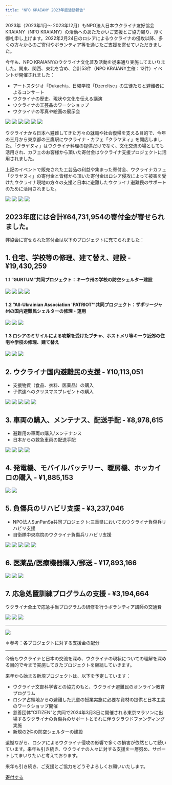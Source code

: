 ```yaml
---
title: "NPO KRAIANY 2023年度活動報告"
---
```


2023年（2023年1月～ 2023年12月）もNPO法人日本ウクライナ友好協会 KRAIANY（NPO KRAIANY）の活動へのあたたかいご支援とご協力賜り、厚く御礼申し上げます。2022年2月24日のロシアによるウクライナの侵攻以降、多くの方々からのご寄付やボランティア等を通じたご支援を寄せていただきました。

今年も、NPO KRAIANYのウクライナ文化普及活動を従来通り実施してまいりました。関東、関西、東北を含め、合計53件（NPO KRAIANY主催：12件）イベントが開催されました：

* アートスタジオ「Dukachi」、日曜学校「Dzereltse」の生徒たちと避難者によるコンサート
* ウクライナの歴史、現状や文化を伝える講演
* ウクライナの工芸品のワークショップ
* ウクライナの写真や絵画の展示会

<div class="gallery">
  <img src="/assets/images/annual_report_2023/image20.jpg" />
  <img src="/assets/images/annual_report_2023/image8.jpg" />
  <img src="/assets/images/annual_report_2023/image2.jpg" />
  <img src="/assets/images/annual_report_2023/image16.jpg" />
  <img src="/assets/images/annual_report_2023/image15.jpg" />
  <img src="/assets/images/annual_report_2023/image19.jpg" />
</div>

ウクライナから日本へ避難してきた方々の就職や社会復帰を支える目的で、今年の三月から東京都の三鷹駅にウクライナ・カフェ「クラヤヌィ」を開店しました。「クラヤヌィ」はウクライナ料理の提供だけでなく、文化交流の場としても活用され、カフェのお客様から頂いた寄付金はウクライナ支援プロジェクトに活用されました。

上記のイベントで販売された工芸品の利益や集まった寄付金、ウクライナカフェ「クラヤヌィ」の寄付金と皆様から頂いた寄付金はロシア侵攻によって被害を受けたウクライナ現地の方々の支援と日本に避難したウクライナ避難民のサポートのために活用されました。

<div class="gallery">
  <img src="/assets/images/annual_report_2023/image12.jpg" />
  <img src="/assets/images/annual_report_2023/image28.jpg" />
  <img src="/assets/images/annual_report_2023/image1.jpg" />
  <img src="/assets/images/annual_report_2023/image37.png" />
</div>

## 2023年度には合計¥64,731,954の寄付金が寄せられました。

弊協会に寄せられた寄付金は以下のプロジェクトに充てられました：

## 1. 住宅、学校等の修理、建て替え、建設 - ¥19,430,259

#### 1.1 ”GURTUM”共同プロジェクト：キーウ州の学校の防空シェルター建設

<div class="gallery">
  <img src="/assets/images/annual_report_2023/image21.png" />
  <img src="/assets/images/annual_report_2023/image11.jpg" />
  <img src="/assets/images/annual_report_2023/image17.jpg" />
  <img src="/assets/images/annual_report_2023/image30.jpg" />
</div>

#### 1.2 ”All-Ukrainian Association 'PATRIOT’”共同プロジェクト：ザポリージャ州の国内避難民シェルターの修理・運用

<div class="gallery">
  <img src="/assets/images/annual_report_2023/image39.jpg" />
  <img src="/assets/images/annual_report_2023/image42.jpg" />
  <img src="/assets/images/annual_report_2023/image13.jpg" />
</div>

#### 1.3 ロシアのミサイルによる攻撃を受けたブチャ、ホストメリ等キーウ近郊の住宅や学校の修理、建て替え

<div class="gallery">
  <img src="/assets/images/annual_report_2023/image33.jpg" />
  <img src="/assets/images/annual_report_2023/image7.jpg" />
  <img src="/assets/images/annual_report_2023/image27.jpg" />
</div>

## 2. ウクライナ国内避難民の支援 - ¥10,113,051

* 支援物資（食品、衣料、医薬品）の購入
* 子供達へのクリスマスプレゼントの購入

<div class="gallery">
  <img src="/assets/images/annual_report_2023/image44.png" />
  <img src="/assets/images/annual_report_2023/image31.jpg" />
  <img src="/assets/images/annual_report_2023/image25.jpg" />
  <img src="/assets/images/annual_report_2023/image40.jpg" />
  <img src="/assets/images/annual_report_2023/image10.jpg" />
</div>

## 3. 車両の購入、メンテナス、配送手配 - ¥8,978,615

* 避難用の車両の購入/メンテナンス
* 日本からの救急車両の配送手配

<div class="gallery">
  <img src="/assets/images/annual_report_2023/image14.jpg" />
  <img src="/assets/images/annual_report_2023/image9.jpg" />
  <img src="/assets/images/annual_report_2023/image23.jpg" />
  <img src="/assets/images/annual_report_2023/image35.jpg" />
</div>

## 4. 発電機、モバイルバッテリー、暖房機、ホッカイロの購入 - ¥1,885,153

<div class="gallery">
  <img src="/assets/images/annual_report_2023/image36.png" />
  <img src="/assets/images/annual_report_2023/image29.jpg" />
</div>

## 5. 負傷兵のリハビリ支援 - ¥3,237,046

* NPO法人SunPanSa共同プロジェクト:三重県においてのウクライナ負傷兵リハビリ支援
* 自衛隊中央病院のウクライナ負傷兵リハビリ支援

<div class="gallery">
  <img src="/assets/images/annual_report_2023/image41.png" />
  <img src="/assets/images/annual_report_2023/image3.jpg" />
  <img src="/assets/images/annual_report_2023/image24.jpg" />
  <img src="/assets/images/annual_report_2023/image32.jpg" />
  <img src="/assets/images/annual_report_2023/image6.jpg" />
</div>

## 6. 医薬品/医療機器購入/郵送 -  ¥17,893,166

<div class="gallery">
  <img src="/assets/images/annual_report_2023/image4.png" />
  <img src="/assets/images/annual_report_2023/image43.jpg" />
  <img src="/assets/images/annual_report_2023/image26.jpg" />
</div>

## 7. 応急処置訓練プログラムの支援 - ¥3,194,664

ウクライナ全土で応急手当プログラムの研修を行うボランティア講師の交通費

<div class="gallery">
  <img src="/assets/images/annual_report_2023/image18.jpg" />
  <img src="/assets/images/annual_report_2023/image38.jpg" />
  <img src="/assets/images/annual_report_2023/image22.jpg" />
</div>

<hr />

<div class="gallery">
  <img src="/assets/images/annual_report_2023/chart.ja.png" />
</div>

＊参考：各プロジェクトに対する支援金の配分

<hr />

今後もウクライナと日本の交流を深め、ウクライナの現状についての理解を深める目的で今まで実施してきたプロジェクトを継続していきます。

来年から始まる新規プロジェクトは、以下を予定しています：

* ウクライナ文部科学省との協力のもと、ウクライナ避難民のオンライン教育プログラム
* ロシア占領地からの避難した児童の授業実施に必要な資材の提供と日本工芸のワークショップ開催
* 慈善団体”CITIZEN”と共同で2024年3月3日に開催される東京マラソンに出場するウクライナの負傷兵のサポートとそれに伴うクラウドファンディング実施
* 新規の2件の防空シェルターの建設

遺憾ながら、ロシアによるウクライナ侵攻の影響で多くの損害が依然として続いています。来年も引き続き、ウクライナの人々に対する支援を一層努め、サポートしてまいりたいと考えております。

来年も引き続き、ご支援とご協力をどうぞよろしくお願いいたします。

<div class="sticky-donate">
  <a class="cta" href="/ja/donate.html">寄付する</a>
</div>
